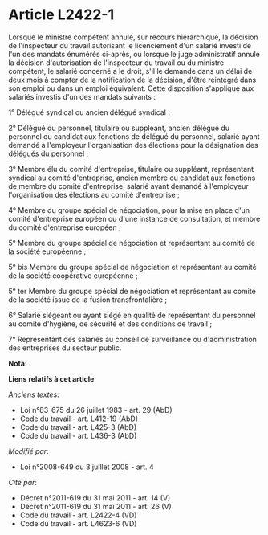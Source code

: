 # Article L2422-1

Lorsque le ministre compétent annule, sur recours hiérarchique, la décision de l'inspecteur du travail autorisant le
licenciement d'un salarié investi de l'un des mandats énumérés ci-après, ou lorsque le juge administratif annule la décision
d'autorisation de l'inspecteur du travail ou du ministre compétent, le salarié concerné a le droit, s'il le demande dans un
délai de deux mois à compter de la notification de la décision, d'être réintégré dans son emploi ou dans un emploi
équivalent. Cette disposition s'applique aux salariés investis d'un des mandats suivants :

1° Délégué syndical ou ancien délégué syndical ;

2° Délégué du personnel, titulaire ou suppléant, ancien délégué du personnel ou candidat aux fonctions de délégué du
personnel, salarié ayant demandé à l'employeur l'organisation des élections pour la désignation des délégués du personnel ;

3° Membre élu du comité d'entreprise, titulaire ou suppléant, représentant syndical au comité d'entreprise, ancien membre ou
candidat aux fonctions de membre du comité d'entreprise, salarié ayant demandé à l'employeur l'organisation des élections au
comité d'entreprise ;

4° Membre du groupe spécial de négociation, pour la mise en place d'un comité d'entreprise européen ou d'une instance de
consultation, et membre du comité d'entreprise européen ;

5° Membre du groupe spécial de négociation et représentant au comité de la société européenne ; 

5° bis Membre du groupe spécial de négociation et représentant au comité de la société coopérative européenne ; 

5° ter Membre du groupe spécial de négociation et représentant au comité de la société issue de la fusion transfrontalière ; 

6° Salarié siégeant ou ayant siégé en qualité de représentant du personnel au comité d'hygiène, de sécurité et des conditions
de travail ;

7° Représentant des salariés au conseil de surveillance ou d'administration des entreprises du secteur public.

**Nota:**



**Liens relatifs à cet article**

_Anciens textes_:

  - Loi n°83-675 du 26 juillet 1983 - art. 29 (AbD)
  - Code du travail - art. L412-19 (AbD)
  - Code du travail - art. L425-3 (AbD)
  - Code du travail - art. L436-3 (AbD)

_Modifié par_:

  - Loi n°2008-649 du 3 juillet 2008 - art. 4

_Cité par_:

  - Décret n°2011-619 du 31 mai 2011 - art. 14 (V)
  - Décret n°2011-619 du 31 mai 2011 - art. 26 (V)
  - Code du travail - art. L2422-4 (VD)
  - Code du travail - art. L4623-6 (VD)
